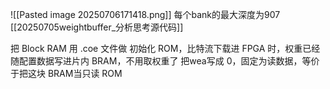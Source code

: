 ![[Pasted image 20250706171418.png]]
每个bank的最大深度为907
[[20250705weightbuffer_分析思考源代码]]

把 Block RAM 用 .coe 文件做 初始化 ROM，比特流下载进 FPGA 时，权重已经随配置数据写进片内 BRAM，不用取权重了
把wea写成 0，固定为读数据，等价于把这块 BRAM当只读 ROM